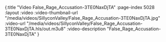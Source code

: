 {:title "Video False_Rage_Accusation-3TE0NaxDjTA" :page-index 5028 :layout :video :video-thumbnail-url "/media/videos/SillyconValley/False_Rage_Accusation-3TE0NaxDjTA.jpg" :video-url "/media/videos/SillyconValley/False_Rage_Accusation-3TE0NaxDjTA.hls/out.m3u8" :video-description "False_Rage_Accusation-3TE0NaxDjTA" }
